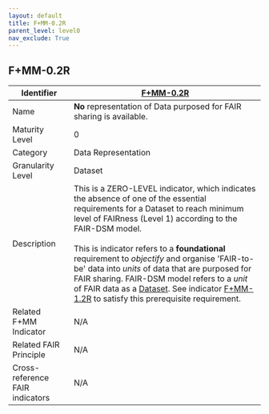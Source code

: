 ```yaml
---
layout: default
title: F+MM-0.2R
parent_level: level0
nav_exclude: True
---
```


## F+MM-0.2R

| Identifier | [F+MM-0.2R](https://github.com/FAIRplus/Data-Maturity/edit/v0.3/docs/_indicators/0.F+MM-0.2R.md) |
| --------- | ----------|
| Name | **No** representation of Data purposed for FAIR sharing is available. |
| Maturity Level | 0 |
| Category | Data Representation|
| Granularity Level | Dataset |
| Description | This is a ZERO-LEVEL indicator, which indicates the absence of one of the essential requirements for a Dataset to reach minimum level of FAIRness (Level 1) according to the FAIR-DSM model. <br><br> This is indicator refers to a **foundational** requirement to *objectify* and organise 'FAIR-to-be' data into *units* of data that are purposed for FAIR sharing. FAIR-DSM model refers to a *unit* of FAIR data as a [Dataset](https://fairplus.github.io/Data-Maturity/docs/Glossary/#dataset). See indicator [F+MM-1.2R](https://github.com/FAIRplus/Data-Maturity/edit/v0.3/docs/_indicators/A.%20F+MM-1.2R.md) to satisfy this prerequisite requirement. |
| Related F+MM Indicator| N/A |
| Related FAIR Principle | N/A |
| Cross-reference FAIR indicators | N/A |
